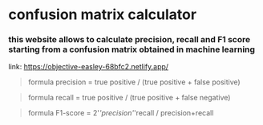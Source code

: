 # confusion matrix calculator

### this website allows to calculate precision, recall and F1 score starting from a confusion matrix obtained in machine learning

link: <https://objective-easley-68bfc2.netlify.app/>

> formula precision = true positive / (true positive + false positive)

> formula recall = true positive / (true positive + false negative)

> formula F1-score = 2'*'precision'*'recall / precision+recall
